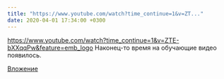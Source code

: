 ```yaml
---
title: "https://www.youtube.com/watch?time_continue=1&v=ZT..."
date: 2020-04-01 17:34:00 +0300
---
```


https://www.youtube.com/watch?time_continue=1&v=ZTE-bXXqqPw&feature=emb_logo Наконец-то время на обучающие видео появилось.

[Вложение](https://vk.com/video41076938_456239397)
